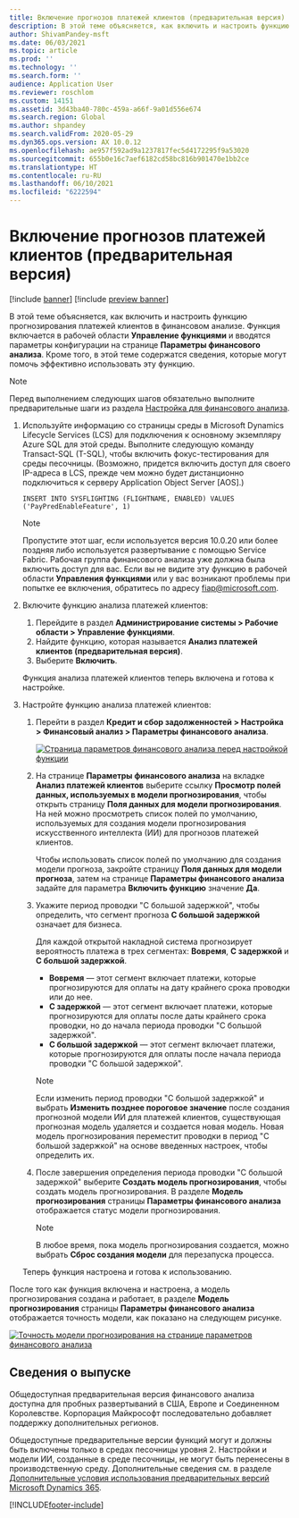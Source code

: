 ```yaml
---
title: Включение прогнозов платежей клиентов (предварительная версия)
description: В этой теме объясняется, как включить и настроить функцию прогнозирования платежей клиентов в финансовом анализе.
author: ShivamPandey-msft
ms.date: 06/03/2021
ms.topic: article
ms.prod: ''
ms.technology: ''
ms.search.form: ''
audience: Application User
ms.reviewer: roschlom
ms.custom: 14151
ms.assetid: 3d43ba40-780c-459a-a66f-9a01d556e674
ms.search.region: Global
ms.author: shpandey
ms.search.validFrom: 2020-05-29
ms.dyn365.ops.version: AX 10.0.12
ms.openlocfilehash: ae957f592ad9a1237817fec5d4172295f9a53020
ms.sourcegitcommit: 655b0e16c7aef6182cd58bc816b901470e1bb2ce
ms.translationtype: HT
ms.contentlocale: ru-RU
ms.lasthandoff: 06/10/2021
ms.locfileid: "6222594"
---
```

# <a name="enable-customer-payment-predictions-preview"></a>Включение прогнозов платежей клиентов (предварительная версия)

[!include [banner](../includes/banner.md)]
[!include [preview banner](../includes/preview-banner.md)]

В этой теме объясняется, как включить и настроить функцию прогнозирования платежей клиентов в финансовом анализе. Функция включается в рабочей области **Управление функциями** и вводятся параметры конфигурации на странице **Параметры финансового анализа**. Кроме того, в этой теме содержатся сведения, которые могут помочь эффективно использовать эту функцию.

> [!NOTE]
> Перед выполнением следующих шагов обязательно выполните предварительные шаги из раздела [Настройка для финансового анализа](configure-for-fin-insites.md).

1. Используйте информацию со страницы среды в Microsoft Dynamics Lifecycle Services (LCS) для подключения к основному экземпляру Azure SQL для этой среды. Выполните следующую команду Transact-SQL (T-SQL), чтобы включить фокус-тестирования для среды песочницы. (Возможно, придется включить доступ для своего IP-адреса в LCS, прежде чем можно будет дистанционно подключиться к серверу Application Object Server \[AOS\].)

    `INSERT INTO SYSFLIGHTING (FLIGHTNAME, ENABLED) VALUES ('PayPredEnableFeature', 1)`

    > [!NOTE]
    > Пропустите этот шаг, если используется версия 10.0.20 или более поздняя либо используется развертывание с помощью Service Fabric. Рабочая группа финансового анализа уже должна была включить доступ для вас. Если вы не видите эту функцию в рабочей области **Управления функциями** или у вас возникают проблемы при попытке ее включения, обратитесь по адресу <fiap@microsoft.com>. 

2. Включите функцию анализа платежей клиентов:

    1. Перейдите в раздел **Администрирование системы \> Рабочие области \> Управление функциями**.
    2. Найдите функцию, которая называется **Анализ платежей клиентов (предварительная версия)**.
    3. Выберите **Включить**.

    Функция анализа платежей клиентов теперь включена и готова к настройке.

3. Настройте функцию анализа платежей клиентов:

    1. Перейти в раздел **Кредит и сбор задолженностей \> Настройка \> Финансовый анализ \> Параметры финансового анализа**.

        [![Страница параметров финансового анализа перед настройкой функции](./media/finance-insights-parameters.png)](./media/finance-insights-parameters.png)

    2. На странице **Параметры финансового анализа** на вкладке **Анализ платежей клиентов** выберите ссылку **Просмотр полей данных, используемых в модели прогнозирования**, чтобы открыть страницу **Поля данных для модели прогнозирования**. На ней можно просмотреть список полей по умолчанию, используемых для создания модели прогнозирования искусственного интеллекта (ИИ) для прогнозов платежей клиентов.

        Чтобы использовать список полей по умолчанию для создания модели прогноза, закройте страницу **Поля данных для модели прогноза**, затем на странице **Параметры финансового анализа** задайте для параметра **Включить функцию** значение **Да**.

    3. Укажите период проводки "С большой задержкой", чтобы определить, что сегмент прогноза **С большой задержкой** означает для бизнеса.

        Для каждой открытой накладной система прогнозирует вероятность платежа в трех сегментах: **Вовремя**, **С задержкой** и **С большой задержкой**.

        - **Вовремя** — этот сегмент включает платежи, которые прогнозируются для оплаты на дату крайнего срока проводки или до нее.
        - **С задержкой** — этот сегмент включает платежи, которые прогнозируются для оплаты после даты крайнего срока проводки, но до начала периода проводки "С большой задержкой".
        - **С большой задержкой** — этот сегмент включает платежи, которые прогнозируются для оплаты после начала периода проводки "С большой задержкой".

        > [!NOTE]
        > Если изменить период проводки "С большой задержкой" и выбрать **Изменить позднее пороговое значение** после создания прогнозной модели ИИ для платежей клиентов, существующая прогнозная модель удаляется и создается новая модель. Новая модель прогнозирования переместит проводки в период "С большой задержкой" на основе введенных настроек, чтобы определить их.

    4. После завершения определения периода проводки "С большой задержкой" выберите **Создать модель прогнозирования**, чтобы создать модель прогнозирования. В разделе **Модель прогнозирования** страницы **Параметры финансового анализа** отображается статус модели прогнозирования.

        > [!NOTE]
        > В любое время, пока модель прогнозирования создается, можно выбрать **Сброс создания модели** для перезапуска процесса.

    Теперь функция настроена и готова к использованию.

После того как функция включена и настроена, а модель прогнозирования создана и работает, в разделе **Модель прогнозирования** страницы **Параметры финансового анализа** отображается точность модели, как показано на следующем рисунке.

[![Точность модели прогнозирования на странице параметров финансового анализа](./media/finance-insights-parameters-accuracy.png)](./media/finance-insights-parameters-accuracy.png)

## <a name="release-details"></a>Сведения о выпуске

Общедоступная предварительная версия финансового анализа доступна для пробных развертываний в США, Европе и Соединенном Королевстве. Корпорация Майкрософт последовательно добавляет поддержку дополнительных регионов.

Общедоступные предварительные версии функций могут и должны быть включены только в средах песочницы уровня 2. Настройки и модели ИИ, созданные в среде песочницы, не могут быть перенесены в производственную среду. Дополнительные сведения см. в разделе [Дополнительные условия использования предварительных версий Microsoft Dynamics 365](../../fin-ops-core/fin-ops/get-started/public-preview-terms.md).

[!INCLUDE[footer-include](../../includes/footer-banner.md)]
